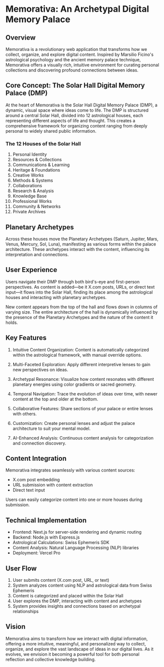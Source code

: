 # Memorativa: An Archetypal Digital Memory Palace

## Overview

Memorativa is a revolutionary web application that transforms how we collect, organize, and explore digital content. Inspired by Marsilio Ficino's astrological psychology and the ancient memory palace technique, Memorativa offers a visually rich, intuitive environment for curating personal collections and discovering profound connections between ideas.

## Core Concept: The Solar Hall Digital Memory Palace (DMP)

At the heart of Memorativa is the Solar Hall Digital Memory Palace (DMP), a dynamic, visual space where ideas come to life. The DMP is structured around a central Solar Hall, divided into 12 astrological houses, each representing different aspects of life and thought. This creates a comprehensive framework for organizing content ranging from deeply personal to widely shared public information.

### The 12 Houses of the Solar Hall

1. Personal Identity
2. Resources & Collections
3. Communications & Learning
4. Heritage & Foundations
5. Creative Works
6. Methods & Systems
7. Collaborations
8. Research & Analysis
9. Knowledge Base
10. Professional Works
11. Community & Networks
12. Private Archives

## Planetary Archetypes

Across these houses move the Planetary Archetypes (Saturn, Jupiter, Mars, Venus, Mercury, Sol, Luna), manifesting as various forms within the palace architecture. These archetypes interact with the content, influencing its interpretation and connections.

## User Experience

Users navigate their DMP through both bird's-eye and first-person perspectives. As content is added—be it X.com posts, URLs, or direct text input—it flows into the Solar Hall, finding its place among the astrological houses and interacting with planetary archetypes.

New content appears from the top of the hall and flows down in columns of varying size. The entire architecture of the hall is dynamically influenced by the presence of the Planetary Archetypes and the nature of the content it holds.

## Key Features

1. Intuitive Content Organization: Content is automatically categorized within the astrological framework, with manual override options.

2. Multi-Faceted Exploration: Apply different interpretive lenses to gain new perspectives on ideas.

3. Archetypal Resonance: Visualize how content resonates with different planetary energies using color gradients or sacred geometry.

4. Temporal Navigation: Trace the evolution of ideas over time, with newer content at the top and older at the bottom.

5. Collaborative Features: Share sections of your palace or entire lenses with others.

6. Customization: Create personal lenses and adjust the palace architecture to suit your mental model.

7. AI-Enhanced Analysis: Continuous content analysis for categorization and connection discovery.

## Content Integration

Memorativa integrates seamlessly with various content sources:

- X.com post embedding
- URL submission with content extraction
- Direct text input

Users can easily categorize content into one or more houses during submission.

## Technical Implementation

- Frontend: Next.js for server-side rendering and dynamic routing
- Backend: Node.js with Express.js
- Astrological Calculations: Swiss Ephemeris SDK
- Content Analysis: Natural Language Processing (NLP) libraries
- Deployment: Vercel Pro

## User Flow

1. User submits content (X.com post, URL, or text)
2. System analyzes content using NLP and astrological data from Swiss Ephemeris
3. Content is categorized and placed within the Solar Hall
4. User explores the DMP, interacting with content and archetypes
5. System provides insights and connections based on archetypal relationships

## Vision

Memorativa aims to transform how we interact with digital information, offering a more intuitive, meaningful, and personalized way to collect, organize, and explore the vast landscape of ideas in our digital lives. As it evolves, we envision it becoming a powerful tool for both personal reflection and collective knowledge building.